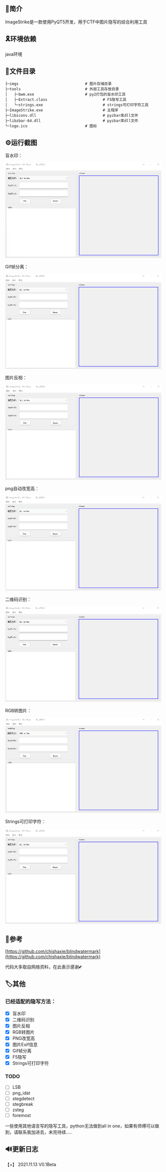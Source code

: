 ## 🎈简介

ImageStrike是一款使用PyQT5开发，用于CTF中图片隐写的综合利用工具


## 🎗️环境依赖

java环境

## 📑文件目录

```
├─imgs								# 图片存储目录
├─tools								# 外部工具存放目录
│	├─bwm.exe						# py2打包的盲水印工具
│	├─Extract.class					        # F5隐写工具
│	└─strings.exe					        # strings可打印字符工具
├─ImageStrike.exe					        # 主程序
├─libiconv.dll						        # pyzbar库dll文件
├─libzbar-64.dll					        # pyzbar库dll文件
└─logo.ico							# 图标
```

## ⚙️运行截图

盲水印：

<img src="imgs/bwm.gif" style="zoom:60%;" />

Gif帧分离：

<img src="imgs/gif.gif" style="zoom:60%;" />

图片反相：

<img src="imgs/inversion.gif" style="zoom:60%;" />

png自动改宽高：

<img src="imgs/png.gif" style="zoom:60%;" />

二维码识别：

<img src="imgs/qrcode.gif" style="zoom:60%;" />

RGB转图片：

<img src="imgs/rgb2jpg.gif" style="zoom:60%;" />

Strings可打印字符：

<img src="imgs/strings.gif" style="zoom:60%;" />

## 🔗参考

[https://github.com/chishaxie/blindwatermark](https://github.com/chishaxie/blindwatermark)

代码大多取自网络资料，在此表示感谢💕

## 🏷️其他

### 已经适配的隐写方法：
- [x] 盲水印
- [x] 二维码识别
- [x] 图片反相
- [x] RGB转图片
- [x] PNG改宽高
- [x] 图片Exif信息
- [x] Gif帧分离
- [x] F5隐写
- [x] Strings可打印字符
### TODO
- [ ] LSB
- [ ] png_idat
- [ ] stegdetect
- [ ] stegbreak
- [ ] zsteg
- [ ] foremost

一些使用其他语言写的隐写工具，python无法做到all in one，如果有师傅可以做到，请联系我加进去，未完待续.....

## 🔊更新日志

【+】   2021.11.13   V0.1Beta

